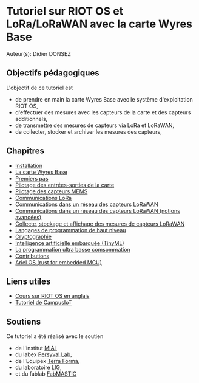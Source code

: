 # Tutoriel sur RIOT OS et LoRa/LoRaWAN avec la carte Wyres Base

Auteur(s): Didier DONSEZ

## Objectifs pédagogiques

L'objectif de ce tutoriel est
* de prendre en main la carte Wyres Base avec le système d'exploitation RIOT OS,
* d'effectuer des mesures avec les capteurs de la carte et des capteurs additionnels,
* de transmettre des mesures de capteurs via LoRa et LoRaWAN,
* de collecter, stocker et archiver les mesures des capteurs,

## Chapitres

* [Installation](01.md)
* [La carte Wyres Base](02.md)
* [Premiers pas](03.md)
* [Pilotage des entrées-sorties de la carte](04.md)
* [Pilotage des capteurs MEMS](05.md)
* [Communications LoRa](06.md)
* [Communications dans un réseau des capteurs LoRaWAN](07.md)
* [Communications dans un réseau des capteurs LoRaWAN (notions avancées)](07b.md)
* [Collecte, stockage et affichage des mesures de capteurs LoRaWAN](08.md)
* [Langages de programmation de haut niveau](09.md)
* [Cryptographie](10.md)
* [Intelligence artificielle embarquée (TinyML)](11.md)
* [La programmation ultra basse comsommation](12.md)
* [Contributions](20.md)
* [Ariel OS (rust for embedded MCU)](30.md)

## Liens utiles
* [Cours sur RIOT OS en anglais](https://github.com/RIOT-OS/riot-course)
* [Tutoriel de CampusIoT](https://github.com/CampusIoT/tutorial)

## Soutiens
Ce tutoriel a été réalisé avec le soutien
* de l'institut [MIAI](https://miai.univ-grenoble-alpes.fr/),
* du labex [Persyval Lab](https://persyval-lab.org/),
* de l'Equipex [Terra Forma](https://terra-forma-web.osug.fr/),
* du laboratoire [LIG](https://www.liglab.fr/),
* et du fablab [FabMASTIC](https://fabmstic.imag.fr/)

